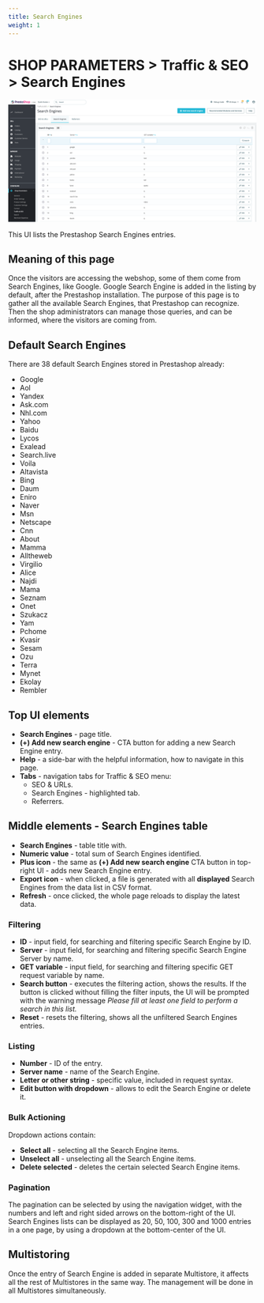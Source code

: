 ```yaml
---
title: Search Engines
weight: 1
---
```

# SHOP PARAMETERS > Traffic & SEO > Search Engines

![Search Engines](static/img/traffic-and-seo-search-engines.png)

This UI lists the Prestashop Search Engines entries.

## Meaning of this page

Once the visitors are accessing the webshop, some of them come from Search Engines, like Google. Google Search Engine is added in the listing by default, after the Prestashop installation. The purpose of this page is to gather all the available Search Engines, that Prestashop can recognize. Then the shop administrators can manage those queries, and can be informed, where the visitors are coming from. 

## Default Search Engines

There are 38 default Search Engines stored in Prestashop already:
- Google
- Aol
- Yandex
- Ask.com
- Nhl.com
- Yahoo
- Baidu
- Lycos
- Exalead
- Search.live
- Voila
- Altavista
- Bing
- Daum
- Eniro
- Naver
- Msn
- Netscape
- Cnn
- About
- Mamma
- Alltheweb
- Virgilio
- Alice
- Najdi
- Mama
- Seznam
- Onet
- Szukacz
- Yam
- Pchome
- Kvasir
- Sesam
- Ozu
- Terra
- Mynet
- Ekolay
- Rembler

## Top UI elements

- **Search Engines** - page title.
- **(+) Add new search engine** - CTA button for adding a new Search Engine entry.
- **Help** - a side-bar with the helpful information, how to navigate in this page.
- **Tabs** - navigation tabs for Traffic & SEO menu:
  - SEO & URLs.
  - Search Engines - highlighted tab.
  - Referrers.

## Middle elements - Search Engines table

- **Search Engines** - table title with.
- **Numeric value** - total sum of Search Engines identified.
- **Plus icon** - the same as **(+) Add new search engine** CTA button in top-right UI - adds new Search Engine entry.
- **Export icon** - when clicked, a file is generated with all **displayed** Search Engines from the data list in CSV format.
- **Refresh** - once clicked, the whole page reloads to display the latest data.

### Filtering

- **ID** - input field, for searching and filtering specific Search Engine by ID.
- **Server** - input field, for searching and filtering specific Search Engine Server by name.
- **GET variable** - input field, for searching and filtering specific GET request variable by name.
- **Search button** - executes the filtering action, shows the results. If the button is clicked without filling the filter inputs, the UI will be prompted with the warning message _Please fill at least one field to perform a search in this list._
- **Reset** - resets the filtering, shows all the unfiltered Search Engines entries.

### Listing

- **Number** - ID of the entry.
- **Server name** - name of the Search Engine.
- **Letter or other string** - specific value, included in request syntax.
- **Edit button with dropdown** - allows to edit the Search Engine or delete it.

### Bulk Actioning

Dropdown actions contain:<br>

- **Select all** - selecting all the Search Engine items.
- **Unselect all** - unselecting all the Search Engine items.
- **Delete selected** - deletes the certain selected Search Engine items.

### Pagination

The pagination can be selected by using the navigation widget, with the numbers and left and right sided arrows on the bottom-right of the UI. Search Engines lists can be displayed as 20, 50, 100, 300 and 1000 entries in a one page, by using a dropdown at the bottom-center of the UI.

## Multistoring

Once the entry of Search Engine is added in separate Multistore, it affects all the rest of Multistores in the same way. The management will be done in all Multistores simultaneously.
